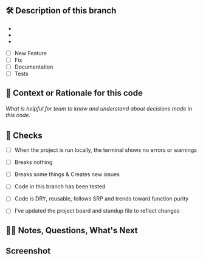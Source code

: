 ## 🛠️ Description of this branch

*
*
*

- [ ] New Feature
- [ ] Fix
- [ ] Documentation
- [ ] Tests

## 🧠 Context or Rationale for this code
###### What is helpful for team to know and understand about decisions made in this code. 


## 👀 Checks
- [ ] When the project is run locally, the terminal shows no errors or warnings
- [ ] Breaks nothing
- [ ] Breaks some things & Creates new issues
- [ ] Code in this branch has been tested  
- [ ] Code is DRY, reusable, follows SRP and trends toward function purity 
- [ ] I've updated the project board and standup file to reflect changes


## ✍🏽 Notes, Questions, What's Next


## Screenshot
